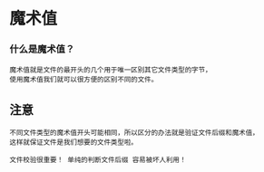 # 魔术值

### 什么是魔术值？
	
	魔术值就是文件的最开头的几个用于唯一区别其它文件类型的字节，
	使用魔术值我们就可以很方便的区别不同的文件。
	
## 注意

	不同文件类型的魔术值开头可能相同，所以区分的办法就是验证文件后缀和魔术值，
	这样就保证文件是我们想要的文件类型啦。
	
	文件校验很重要！ 单纯的判断文件后缀 容易被坏人利用！

